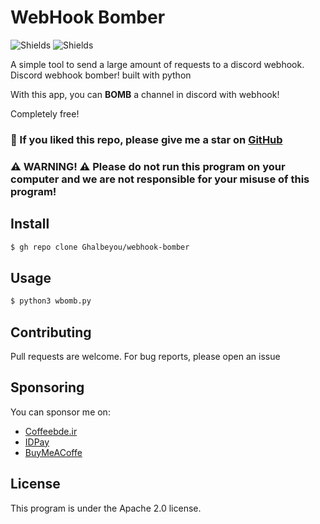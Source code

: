 # WebHook Bomber
![Shields](https://img.shields.io/github/v/release/ghalbeyou/webhook-bomber?include_prereleases)
![Shields](https://img.shields.io/github/license/ghalbeyou/webhook-bomber)

A simple tool to send a large amount of requests to a discord webhook.
Discord webhook bomber! built with python

With this app, you can **BOMB** a channel in discord with webhook!

Completely free!
### 🎉 If you liked this repo, please give me a star on [GitHub](https://github.com/Ghalbeyou/webhook-bomber)
### ⚠️ WARNING! ⚠️ Please do not run this program on your computer and we are not responsible for your misuse of this program!
## Install
```bash
$ gh repo clone Ghalbeyou/webhook-bomber
```
## Usage
```bash
$ python3 wbomb.py
```
## Contributing
Pull requests are welcome. For bug reports, please open an issue
## Sponsoring
You can sponsor me on:

- [Coffeebde.ir](https://coffeebede.ir/ghalbeyou)
- [IDPay](https://idpay.ir/ghalbeyougu)
- [BuyMeACoffe](https://www.buymeacoffee.com/Ghalbeyou)
## License
This program is under the Apache 2.0 license.
